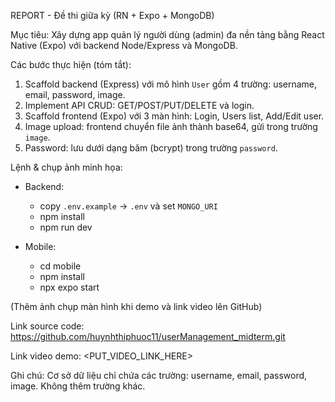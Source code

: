 REPORT - Đề thi giữa kỳ (RN + Expo + MongoDB)

Mục tiêu: Xây dựng app quản lý người dùng (admin) đa nền tảng bằng React Native (Expo) với backend Node/Express và MongoDB.

Các bước thực hiện (tóm tắt):
1. Scaffold backend (Express) với mô hình `User` gồm 4 trường: username, email, password, image.
2. Implement API CRUD: GET/POST/PUT/DELETE và login.
3. Scaffold frontend (Expo) với 3 màn hình: Login, Users list, Add/Edit user.
4. Image upload: frontend chuyển file ảnh thành base64, gửi trong trường `image`.
5. Password: lưu dưới dạng băm (bcrypt) trong trường `password`.

Lệnh & chụp ảnh minh họa:
- Backend:
  - copy `.env.example` -> `.env` và set `MONGO_URI`
  - npm install
  - npm run dev

- Mobile:
  - cd mobile
  - npm install
  - npx expo start

(Thêm ảnh chụp màn hình khi demo và link video lên GitHub)

Link source code: <https://github.com/huynhthiphuoc11/userManagement_midterm.git>

Link video demo: <PUT_VIDEO_LINK_HERE>

Ghi chú: Cơ sở dữ liệu chỉ chứa các trường: username, email, password, image. Không thêm trường khác.

